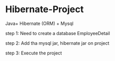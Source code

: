# Hibernate-Project
Java+ Hibernate (ORM) + Mysql 

step 1: Need to create a database EmployeeDetail

step 2: Add tha mysql jar, hibernate jar on project 

step 3: Execute the project

